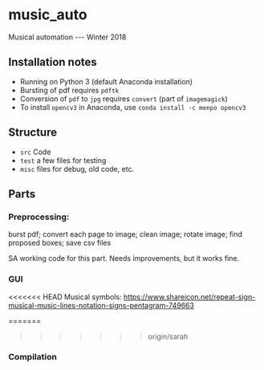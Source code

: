 # music_auto
Musical automation --- Winter 2018

## Installation notes
- Running on Python 3 (default Anaconda installation)
- Bursting of pdf requires `pdftk` 
- Conversion of `pdf` to `jpg` requires `convert` (part of `imagemagick`)
- To install `opencv3` in Anaconda, use `conda install -c menpo opencv3` 

## Structure
- `src` Code
- `test` a few files for testing
- `misc` files for debug, old code, etc.

## Parts
### Preprocessing: 
burst pdf; convert each page to image; clean image; rotate image; find proposed boxes; save csv files

SA working code for this part. Needs improvements, but it works fine.

### GUI

<<<<<<< HEAD
Musical symbols:
https://www.shareicon.net/repeat-sign-musical-music-lines-notation-signs-pentagram-749663

=======
>>>>>>> origin/sarah
### Compilation






